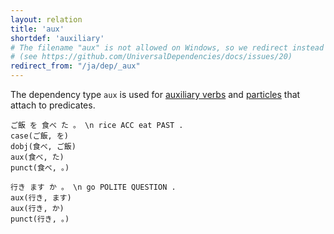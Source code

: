 ```yaml
---
layout: relation
title: 'aux'
shortdef: 'auxiliary'
# The filename "aux" is not allowed on Windows, so we redirect instead
# (see https://github.com/UniversalDependencies/docs/issues/20)
redirect_from: "/ja/dep/_aux"
---
```


The dependency type `aux` is used for [auxiliary verbs](AUX) and
[particles](PART) that attach to predicates.

~~~ sdparse
ご飯 を 食べ た 。 \n rice ACC eat PAST .
case(ご飯, を)
dobj(食べ, ご飯)
aux(食べ, た)
punct(食べ, 。)
~~~

~~~ sdparse
行き ます か 。 \n go POLITE QUESTION .
aux(行き, ます)
aux(行き, か)
punct(行き, 。)
~~~
